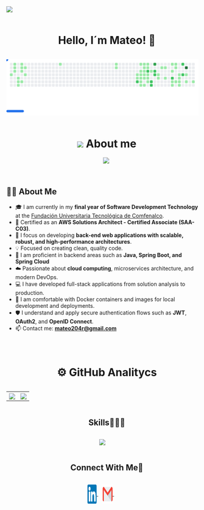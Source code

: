 <!--horizontal divider(gradiant)-->
<img src="https://user-images.githubusercontent.com/73097560/115834477-dbab4500-a447-11eb-908a-139a6edaec5c.gif">

<!--h1 without bottom border-->
<div id="user-content-toc">
  <ul align="center">
    <summary><h1 style="display: inline-block">Hello, I´m Mateo! 👋</h1></summary>
  </ul>
</div>
<picture>
  <source media="(prefers-color-scheme: dark)" srcset="images/breakout-dark.svg">
  <source media="(prefers-color-scheme: light)" srcset="images/breakout-light.svg">
  <img alt="Breakout Game" src="images/breakout-light.svg">
</picture>


<div id="user-content-toc">
  <ul align="center">
    <summary><h1 style="display: inline-block"><picture><img src = "https://github.com/7oSkaaa/7oSkaaa/blob/main/Images/about_me.gif?raw=true" width = 50px></picture> About me</h1></summary>
    <picture> <img align="right" src="https://github.com/7oSkaaa/7oSkaaa/blob/main/Images/Right_Side.gif?raw=true" width = 250px></picture>
  </ul>
</div>

<br><br>

## 👨‍💻 About Me

- 🎓 I am currently in my **final year of Software Development Technology** at the [Fundación Universitaria Tecnológica de Comfenalco](https://tecnologicocomfenalco.edu.co/).
- 🧠 Certified as an **AWS Solutions Architect - Certified Associate (SAA-C03)**.
- 🔭 I focus on developing **back-end web applications with scalable, robust, and high-performance architectures**.
- 💡 Focused on creating clean, quality code.
- 🌱 I am proficient in backend areas such as **Java, Spring Boot, and Spring Cloud**
- ☁️ Passionate about **cloud computing**, microservices architecture, and modern DevOps.
- 💻 I have developed full-stack applications from solution analysis to production.
- 🐋 I am comfortable with Docker containers and images for local development and deployments.
- 🛡️ I understand and apply secure authentication flows such as **JWT**, **OAuth2**, and **OpenID Connect**.
- 📫 Contact me: **mateo204r@gmail.com**
  
<br>



<div id="user-content-toc">
  <ul align="center">
    <summary><h1 style="display: inline-block">⚙️ GitHub Analitycs </h1></summary>
  </ul>
</div>
<!--- stats & Trophy (start) -->
<p align="center">
  <!--- stats (start) -->
<table align="center">
<tr border="none">
<td width="50%" align="center">
  
  <img  align="center"  src="https://github-readme-stats.vercel.app/api?username=MateoRodriguez0&theme=dark&show_icons=true&count_private=true" />
</td>
<td width="50%" align="center">

  <img  align="center"  src="https://github-readme-stats.anuraghazra1.vercel.app/api/top-langs/?username=MateoRodriguez0&theme=dark&hide_border=false&no-bg=true&no-frame=true&langs_count=10"/>

  </td>
</tr>
</table>
<!--- stats (end) -->



</p>        
<!--- stats (end) -->


<!--h1 without bottom border-->
<div id="user-content-toc">
  <ul align="center">
    <summary><h2 style="display: inline-block">Skills👨🏻‍💻</h2></summary>
  </ul>
</div>
<p align="center">
  <a href="https://skillicons.dev">
    <img src="https://skillicons.dev/icons?i=java,spring,hibernate,eclipse,postman,mysql,postgres,git,github,html,css,js,tailwind,react,docker,aws,gcp,redis,maven"/>
  </a>
</p>


<!-- Connect with me -->
<!--h2 without bottom border-->
<div id="user-content-toc">
  <ul align="center">
    <summary><h2 style="display: inline-block">Connect With Me🤝</h2></summary>
  </ul>
</div>

<!--icons and links-->
<p align="center">
<a href="https://www.linkedin.com/in/mateo-josue-rodriguez/" target="_blank">
  <img align="center" alt="Rahul Dhanola | Linkedin" width="24px" src="https://github.com/SatYu26/SatYu26/blob/master/Assets/Linkedin.svg" height="50" width="50"  />
</a> &nbsp;&nbsp;

<a href="mailto:mateo204r@gmail.com" >
  <img align="center" alt="Rahul Dhanola | Gmail" width="26px" src="https://github.com/SatYu26/SatYu26/blob/master/Assets/Gmail.svg" height="50" width="50"  />
</a> &nbsp;&nbsp;
<p>

<!--<br><br>
<div align="center">
  <a href="https://visitcount.itsvg.in">
    <img src="https://profile-counter.glitch.me/MateoRodriguez0/count.svg">
  </a>
</div>


horizontal divider(gradiant)
<img src="https://user-images.githubusercontent.com/73097560/115834477-dbab4500-a447-11eb-908a-139a6edaec5c.gif">-->

